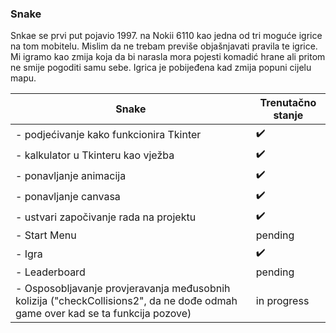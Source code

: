 ### Snake
Snkae se prvi put pojavio 1997. na Nokii 6110 kao jedna od tri moguće igrice na tom mobitelu. Mislim da ne trebam previše objašnjavati pravila te igrice. Mi igramo kao zmija koja da bi narasla mora pojesti komadić hrane ali pritom ne smije pogoditi samu sebe. Igrica je pobijeđena kad zmija popuni cijelu mapu.


| Snake           | Trenutačno stanje |
|----------------|---------------|
| - podjećivanje kako funkcionira Tkinter | :heavy_check_mark: |
| - kalkulator u Tkinteru kao vježba | :heavy_check_mark: |
| - ponavljanje animacija | :heavy_check_mark: |
| - ponavljanje canvasa | :heavy_check_mark: |
| - ustvari započivanje rada na projektu | :heavy_check_mark: |
| - Start Menu | pending |
| - Igra | :heavy_check_mark: |
| - Leaderboard | pending |
| - Osposobljavanje provjeravanja međusobnih kolizija ("checkCollisions2", da ne dođe odmah game over kad se ta funkcija pozove)| in progress |
